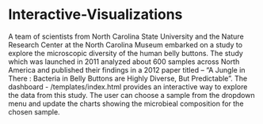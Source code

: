 # Interactive-Visualizations
A team of scientists from North Carolina State University and the Nature Research Center at the North Carolina Museum embarked on a study to explore the microscopic diversity of the human belly buttons. The study which was launched in 2011 analyzed about 600 samples across North America and published their findings in a 2012 paper titled – “A Jungle in There : Bacteria in Belly Buttons are Highly Diverse, But Predictable”.
The dashboard - /templates/index.html provides an interactive way to explore the data from this study. The user can choose a sample from the dropdown menu and update the charts showing the microbieal composition for the chosen sample.
